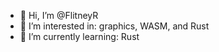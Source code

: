 - 👋 Hi, I’m @FlitneyR
- 👀 I’m interested in: graphics, WASM, and Rust
- 🌱 I’m currently learning: Rust

<!---
FlitneyR/FlitneyR is a ✨ special ✨ repository because its `README.md` (this file) appears on your GitHub profile.
You can click the Preview link to take a look at your changes.
--->
